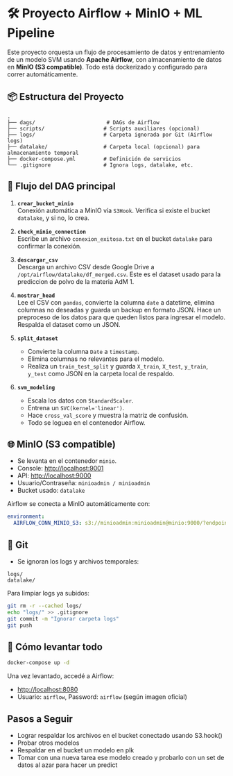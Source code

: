 # 🛠 Proyecto Airflow + MinIO + ML Pipeline

Este proyecto orquesta un flujo de procesamiento de datos y entrenamiento de un modelo SVM usando **Apache Airflow**, con almacenamiento de datos en **MinIO (S3 compatible)**. Todo está dockerizado y configurado para correr automáticamente.

## 📦 Estructura del Proyecto

```
.
├── dags/                       # DAGs de Airflow
├── scripts/                   # Scripts auxiliares (opcional)
├── logs/                      # Carpeta ignorada por Git (Airflow logs)
├── datalake/                  # Carpeta local (opcional) para almacenamiento temporal
├── docker-compose.yml         # Definición de servicios
└── .gitignore                 # Ignora logs, datalake, etc.
```

## 🔁 Flujo del DAG principal

1. **`crear_bucket_minio`**  
   Conexión automática a MinIO vía `S3Hook`. Verifica si existe el bucket `datalake`, y si no, lo crea.

2. **`check_minio_connection`**  
   Escribe un archivo `conexion_exitosa.txt` en el bucket `datalake` para confirmar la conexión.

3. **`descargar_csv`**  
   Descarga un archivo CSV desde Google Drive a `/opt/airflow/datalake/df_merged.csv`. Este es el dataset usado para la prediccion de polvo de la materia AdM 1. 

4. **`mostrar_head`**  
   Lee el CSV con `pandas`, convierte la columna `date` a datetime, elimina columnas no deseadas y guarda un backup en formato JSON.
   Hace un preproceso de los datos para que queden listos para ingresar el modelo. Respalda el dataset como un JSON.

6. **`split_dataset`**  
   - Convierte la columna `Date` a `timestamp`.
   - Elimina columnas no relevantes para el modelo.
   - Realiza un `train_test_split` y guarda `X_train`, `X_test`, `y_train`, `y_test` como JSON en la carpeta local de respaldo.

7. **`svm_modeling`**  
   - Escala los datos con `StandardScaler`.
   - Entrena un `SVC(kernel='linear')`.
   - Hace `cross_val_score` y muestra la matriz de confusión.
   - Todo se loguea en el contenedor Airflow.

## 🌐 MinIO (S3 compatible)

- Se levanta en el contenedor `minio`.
- Console: [http://localhost:9001](http://localhost:9001)
- API: [http://localhost:9000](http://localhost:9000)
- Usuario/Contraseña: `minioadmin / minioadmin`
- Bucket usado: `datalake`

Airflow se conecta a MinIO automáticamente con:

```yaml
environment:
  AIRFLOW_CONN_MINIO_S3: s3://minioadmin:minioadmin@minio:9000/?endpoint_url=http%3A%2F%2Fminio%3A9000
```

## 🧹 Git

- Se ignoran los logs y archivos temporales:
```
logs/
datalake/
```

Para limpiar logs ya subidos:

```bash
git rm -r --cached logs/
echo "logs/" >> .gitignore
git commit -m "Ignorar carpeta logs"
git push
```

## 🚀 Cómo levantar todo

```bash
docker-compose up -d
```

Una vez levantado, accedé a Airflow:
- [http://localhost:8080](http://localhost:8080)
- Usuario: `airflow`, Password: `airflow` (según imagen oficial)

## Pasos a Seguir
   - Lograr respaldar los archivos en el bucket conectado usando S3.hook()
   - Probar otros modelos
   - Respaldar en el bucket un modelo en plk
   - Tomar con una nueva tarea ese modelo creado y probarlo con un set de datos al azar para hacer un predict
